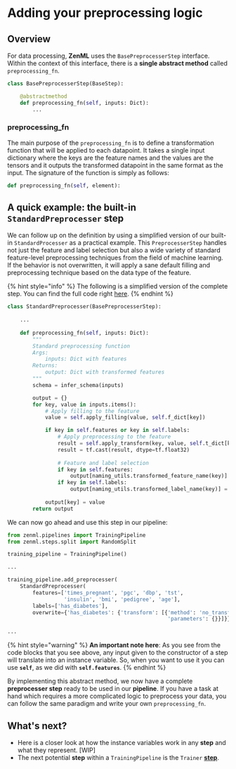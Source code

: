 # Adding your preprocessing logic

## Overview

For data processing, **ZenML** uses the `BasePreprocesserStep` interface. Within the context of this interface, there is a **single abstract method** called `preprocessing_fn`.

```python
class BasePreprocesserStep(BaseStep):

    @abstractmethod
    def preprocessing_fn(self, inputs: Dict):
        ...
```

### preprocessing\_fn

The main purpose of the `preprocessing_fn` is to define a transformation function that will be applied to each datapoint. It takes a single input dictionary where the keys are the feature names and the values are the tensors and it outputs the transformed datapoint in the same format as the input. The signature of the function is simply as follows:

```python
def preprocessing_fn(self, element):
```

## A quick example: the built-in `StandardPreprocesser` step

We can follow up on the definition by using a simplified version of our built-in `StandardProcesser` as a practical example. This `PreprocesserStep` handles not just the feature and label selection but also a wide variety of standard feature-level preprocessing techniques from the field of machine learning. If the behavior is not overwritten, it will apply a sane default filling and preprocessing technique based on the data type of the feature.

{% hint style="info" %}
The following is a simplified version of the complete step. You can find the full code right [here](https://github.com/maiot-io/zenml/blob/main/zenml/steps/preprocesser/standard_preprocesser/standard_preprocesser.py).
{% endhint %}

```python
class StandardPreprocesser(BasePreprocesserStep):
    
    ... 
    
    def preprocessing_fn(self, inputs: Dict):
        """
        Standard preprocessing function
        Args:
            inputs: Dict with features
        Returns:
            output: Dict with transformed features
        """
        schema = infer_schema(inputs)

        output = {}
        for key, value in inputs.items():
            # Apply filling to the feature
            value = self.apply_filling(value, self.f_dict[key])

            if key in self.features or key in self.labels:
                # Apply preprocessing to the feature
                result = self.apply_transform(key, value, self.t_dict[key])
                result = tf.cast(result, dtype=tf.float32)
                
                # Feature and label selection
                if key in self.features:
                    output[naming_utils.transformed_feature_name(key)] = result
                if key in self.labels:
                    output[naming_utils.transformed_label_name(key)] = result
            
            output[key] = value
        return output
```

We can now go ahead and use this step in our pipeline:

```python
from zenml.pipelines import TrainingPipeline
from zenml.steps.split import RandomSplit

training_pipeline = TrainingPipeline()

...

training_pipeline.add_preprocesser(
    StandardPreprocesser(
        features=['times_pregnant', 'pgc', 'dbp', 'tst', 
                  'insulin', 'bmi', 'pedigree', 'age'],
        labels=['has_diabetes'],
        overwrite={'has_diabetes': {'transform': [{'method': 'no_transform', 
                                                   'parameters': {}}]}}))

...
```

{% hint style="warning" %}
**An important note here**: As you see from the code blocks that you see above, any input given to the constructor of a step will translate into an instance variable. So, when you want to use it you can use **`self`**, as we did with **`self.features`**.
{% endhint %}

By implementing this abstract method, we now have a complete **preprocesser step** ready to be used in our **pipeline**. If you have a task at hand which requires a more complicated logic to preprocess your data, you can follow the same paradigm and write your own `preprocessing_fn`.

## What's next?

* Here is a closer look at how the instance variables work in any **step** and what they represent. \[WIP\]
* The next potential **step** within a `TrainingPipeline` is the `Trainer` [**step**](trainer.md).

